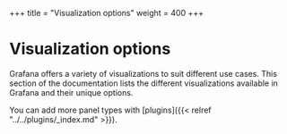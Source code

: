 +++
title = "Visualization options"
weight = 400
+++

# Visualization options

Grafana offers a variety of visualizations to suit different use cases. This section of the documentation lists the different visualizations available in Grafana and their unique options.

You can add more panel types with [plugins]({{< relref "../../plugins/_index.md" >}}).
